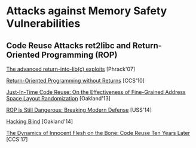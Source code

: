 # Attacks against Memory Safety Vulnerabilities

## Code Reuse Attacks ret2libc and Return-Oriented Programming (ROP)

[The advanced return-into-lib(c)
exploits](http://hamsa.cs.northwestern.edu/media/readings/advanced_libc.pdf)
[Phrack'07]

[Return-Oriented Programming without
Returns](https://hovav.net/ucsd/dist/noret-ccs.pdf) [CCS'10]

[Just-In-Time Code Reuse: On the Effectiveness of Fine-Grained Address Space
Layout Randomization](https://cs.unc.edu/~fabian/papers/oakland2013.pdf)
[Oakland'13]

[ROP is Still Dangerous: Breaking Modern
Defense](https://www.usenix.org/system/files/conference/usenixsecurity14/sec14-paper-carlini.pdf)
[USS'14]

[Hacking Blind](http://www.scs.stanford.edu/brop/bittau-brop.pdf) [Oakland'14]

[The Dynamics of Innocent Flesh on the Bone: Code Reuse Ten Years
Later](http://vvdveen.com/publications/newton.pdf) [CCS'17]

